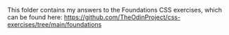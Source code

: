 This folder contains my answers to the Foundations CSS exercises, which can be found here:
https://github.com/TheOdinProject/css-exercises/tree/main/foundations